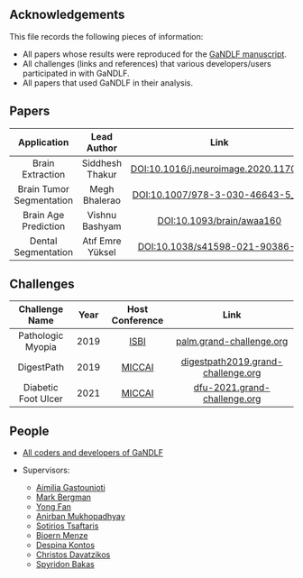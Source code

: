 ## Acknowledgements

This file records the following pieces of information:

- All papers whose results were reproduced for the [GaNDLF manuscript](https://arxiv.org/abs/2103.01006).
- All challenges (links and references) that various developers/users participated in with GaNDLF.
- All papers that used GaNDLF in their analysis.


## Papers

|        **Application**       |   **Lead Author**   |                       **Link**                       |
|:------------------------:|:---------------:|:------------------------------------------------:|
|     Brain Extraction     | Siddhesh Thakur | [DOI:10.1016/j.neuroimage.2020.117081](https://doi.org/10.1016/j.neuroimage.2020.117081) |
| Brain Tumor Segmentation |  Megh Bhalerao  |   [DOI:10.1007/978-3-030-46643-5_21](https://doi.org/10.1007/978-3-030-46643-5_21)   |
|   Brain Age Prediction   |  Vishnu Bashyam |       [DOI:10.1093/brain/awaa160](https://doi.org/10.1093/brain/awaa160)      |
|   Dental Segmentation    |  Atıf Emre Yüksel |       [DOI:10.1038/s41598-021-90386-1](https://dx.doi.org/10.1038%2Fs41598-021-90386-1)      |

## Challenges

|    **Challenge Name**   | **Year** |               **Host Conference**               |                       **Link**                       |
|:-------------------:|:----:|:-------------------------------------------:|:------------------------------------------------:|
|  Pathologic Myopia  | 2019 | [ISBI](https://biomedicalimaging.org/2019/) |         [palm.grand-challenge.org](https://palm.grand-challenge.org/)        |
|      DigestPath     | 2019 |    [MICCAI](https://www.miccai2019.org/)    | [digestpath2019.grand-challenge.org](https://digestpath2019.grand-challenge.org/Home/) |
| Diabetic Foot Ulcer | 2021 |     [MICCAI](https://miccai2021.org/en/)    |       [dfu-2021.grand-challenge.org](https://dfu-2021.grand-challenge.org/)      |


## People

- [All coders and developers of GaNDLF](https://github.com/mlcommons/GaNDLF/graphs/contributors)

- Supervisors:
    - [Aimilia Gastounioti](https://www.med.upenn.edu/cbica/sbia/aimiliag.html)
    - [Mark Bergman](https://www.med.upenn.edu/cbica/sbia/mbergman.html)
    - [Yong Fan](https://www.med.upenn.edu/apps/faculty/index.php/g275/p4257219)
    - [Anirban Mukhopadhyay](https://sites.google.com/site/geometricanirban/)
    - [Sotirios Tsaftaris](https://vios.science/team/tsaftaris)
    - [Bjoern Menze](https://www.dqbm.uzh.ch/en/research/groups/menze.html)
    - [Despina Kontos](https://www.med.upenn.edu/cbica/cbig/despinak.html)
    - [Christos Davatzikos](https://www.med.upenn.edu/cbica/christos/)
    - [Spyridon Bakas](https://www.med.upenn.edu/cbica/sbakas/)
